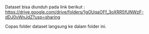 Dataset bisa diunduh pada link berikut :
https://drive.google.com/drive/folders/1gOUqaOFf_3oXRR5fUNWzF-dDJ0vWnJdZ?usp=sharing

Copas folder dataset langsung ke dalam folder ini.
